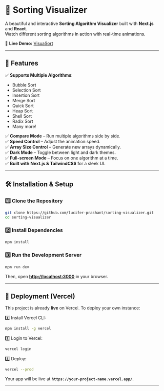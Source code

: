 # 🔢 Sorting Visualizer

A beautiful and interactive **Sorting Algorithm Visualizer** built with **Next.js** and **React**.  
Watch different sorting algorithms in action with real-time animations.  

🔗 **Live Demo:** [VisuaSort](https://visuasort.vercel.app/)  

---

## 🚀 Features
✅ **Supports Multiple Algorithms**:  
   - Bubble Sort  
   - Selection Sort  
   - Insertion Sort  
   - Merge Sort  
   - Quick Sort  
   - Heap Sort  
   - Shell Sort  
   - Radix Sort  
   - Many more!  

✅ **Compare Mode** – Run multiple algorithms side by side.  
✅ **Speed Control** – Adjust the animation speed.  
✅ **Array Size Control** – Generate new arrays dynamically.  
✅ **Dark Mode** – Toggle between light and dark themes.  
✅ **Full-screen Mode** – Focus on one algorithm at a time.  
✅ **Built with Next.js & TailwindCSS** for a sleek UI.  

---

## 🛠 Installation & Setup

### 1️⃣ Clone the Repository
```sh
git clone https://github.com/lucifer-prashant/sorting-visualizer.git
cd sorting-visualizer
```

### 2️⃣ Install Dependencies
```sh
npm install
```

### 3️⃣ Run the Development Server
```sh
npm run dev
```
Then, open **[http://localhost:3000](http://localhost:3000/)** in your browser.

---

## 🚀 Deployment (Vercel)
This project is already **live** on Vercel. To deploy your own instance:  

1️⃣ Install Vercel CLI:
```sh
npm install -g vercel
```
2️⃣ Login to Vercel:
```sh
vercel login
```
3️⃣ Deploy:
```sh
vercel --prod
```
Your app will be live at **`https://your-project-name.vercel.app/`**.

---



